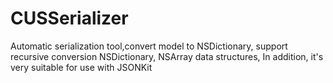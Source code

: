 CUSSerializer
=============

Automatic serialization tool,convert model to NSDictionary, support recursive conversion NSDictionary, NSArray data structures, In addition, it's very suitable for use with JSONKit
